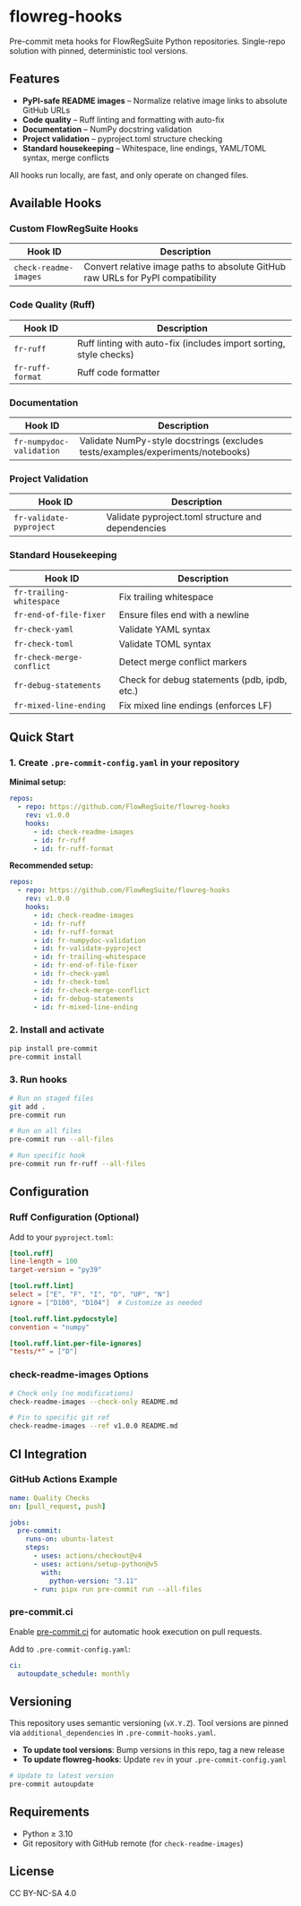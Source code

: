 # flowreg-hooks

Pre-commit meta hooks for FlowRegSuite Python repositories. Single-repo solution with pinned, deterministic tool versions.

## Features

- **PyPI-safe README images** – Normalize relative image links to absolute GitHub URLs
- **Code quality** – Ruff linting and formatting with auto-fix
- **Documentation** – NumPy docstring validation
- **Project validation** – pyproject.toml structure checking
- **Standard housekeeping** – Whitespace, line endings, YAML/TOML syntax, merge conflicts

All hooks run locally, are fast, and only operate on changed files.

## Available Hooks

### Custom FlowRegSuite Hooks

| Hook ID | Description |
|---------|-------------|
| `check-readme-images` | Convert relative image paths to absolute GitHub raw URLs for PyPI compatibility |

### Code Quality (Ruff)

| Hook ID | Description |
|---------|-------------|
| `fr-ruff` | Ruff linting with auto-fix (includes import sorting, style checks) |
| `fr-ruff-format` | Ruff code formatter |

### Documentation

| Hook ID | Description |
|---------|-------------|
| `fr-numpydoc-validation` | Validate NumPy-style docstrings (excludes tests/examples/experiments/notebooks) |

### Project Validation

| Hook ID | Description |
|---------|-------------|
| `fr-validate-pyproject` | Validate pyproject.toml structure and dependencies |

### Standard Housekeeping

| Hook ID | Description |
|---------|-------------|
| `fr-trailing-whitespace` | Fix trailing whitespace |
| `fr-end-of-file-fixer` | Ensure files end with a newline |
| `fr-check-yaml` | Validate YAML syntax |
| `fr-check-toml` | Validate TOML syntax |
| `fr-check-merge-conflict` | Detect merge conflict markers |
| `fr-debug-statements` | Check for debug statements (pdb, ipdb, etc.) |
| `fr-mixed-line-ending` | Fix mixed line endings (enforces LF) |

## Quick Start

### 1. Create `.pre-commit-config.yaml` in your repository

**Minimal setup:**
```yaml
repos:
  - repo: https://github.com/FlowRegSuite/flowreg-hooks
    rev: v1.0.0
    hooks:
      - id: check-readme-images
      - id: fr-ruff
      - id: fr-ruff-format
```

**Recommended setup:**
```yaml
repos:
  - repo: https://github.com/FlowRegSuite/flowreg-hooks
    rev: v1.0.0
    hooks:
      - id: check-readme-images
      - id: fr-ruff
      - id: fr-ruff-format
      - id: fr-numpydoc-validation
      - id: fr-validate-pyproject
      - id: fr-trailing-whitespace
      - id: fr-end-of-file-fixer
      - id: fr-check-yaml
      - id: fr-check-toml
      - id: fr-check-merge-conflict
      - id: fr-debug-statements
      - id: fr-mixed-line-ending
```

### 2. Install and activate

```bash
pip install pre-commit
pre-commit install
```

### 3. Run hooks

```bash
# Run on staged files
git add .
pre-commit run

# Run on all files
pre-commit run --all-files

# Run specific hook
pre-commit run fr-ruff --all-files
```

## Configuration

### Ruff Configuration (Optional)

Add to your `pyproject.toml`:

```toml
[tool.ruff]
line-length = 100
target-version = "py39"

[tool.ruff.lint]
select = ["E", "F", "I", "D", "UP", "N"]
ignore = ["D100", "D104"]  # Customize as needed

[tool.ruff.lint.pydocstyle]
convention = "numpy"

[tool.ruff.lint.per-file-ignores]
"tests/*" = ["D"]
```

### check-readme-images Options

```bash
# Check only (no modifications)
check-readme-images --check-only README.md

# Pin to specific git ref
check-readme-images --ref v1.0.0 README.md
```

## CI Integration

### GitHub Actions Example

```yaml
name: Quality Checks
on: [pull_request, push]

jobs:
  pre-commit:
    runs-on: ubuntu-latest
    steps:
      - uses: actions/checkout@v4
      - uses: actions/setup-python@v5
        with:
          python-version: "3.11"
      - run: pipx run pre-commit run --all-files
```

### pre-commit.ci

Enable [pre-commit.ci](https://pre-commit.ci) for automatic hook execution on pull requests.

Add to `.pre-commit-config.yaml`:
```yaml
ci:
  autoupdate_schedule: monthly
```

## Versioning

This repository uses semantic versioning (`vX.Y.Z`). Tool versions are pinned via `additional_dependencies` in `.pre-commit-hooks.yaml`.

- **To update tool versions**: Bump versions in this repo, tag a new release
- **To update flowreg-hooks**: Update `rev` in your `.pre-commit-config.yaml`

```bash
# Update to latest version
pre-commit autoupdate
```

## Requirements

- Python ≥ 3.10
- Git repository with GitHub remote (for `check-readme-images`)

## License

CC BY-NC-SA 4.0
